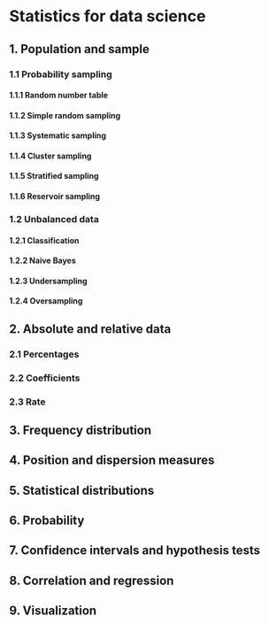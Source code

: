 # Statistics for data science
## 1. Population and sample
### 1.1 Probability sampling
#### 1.1.1 Random number table
#### 1.1.2  Simple random sampling
#### 1.1.3 Systematic sampling
#### 1.1.4 Cluster sampling
#### 1.1.5 Stratified sampling
#### 1.1.6 Reservoir sampling
### 1.2 Unbalanced data
#### 1.2.1 Classification
#### 1.2.2 Naive Bayes
#### 1.2.3 Undersampling
#### 1.2.4 Oversampling
## 2. Absolute and relative data
### 2.1 Percentages
### 2.2 Coefficients
### 2.3 Rate
## 3. Frequency distribution
## 4. Position and dispersion measures
## 5. Statistical distributions 
## 6. Probability
## 7. Confidence intervals and hypothesis tests
## 8. Correlation and regression
## 9. Visualization 
